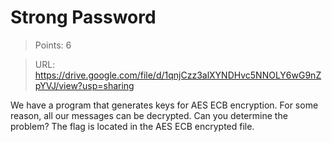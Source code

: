 # Strong Password

> Points: 6

> URL: https://drive.google.com/file/d/1qnjCzz3alXYNDHvc5NNOLY6wG9nZpYVJ/view?usp=sharing

We have a program that generates keys for AES ECB encryption. For some reason, all our messages can be decrypted. Can you determine the problem? The flag is located in the AES ECB encrypted file.